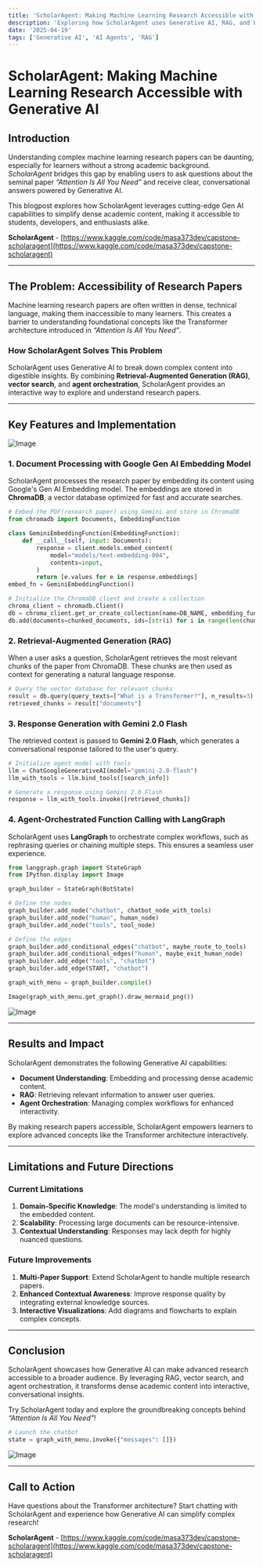 ```yaml
---
title: 'ScholarAgent: Making Machine Learning Research Accessible with Generative AI'
description: 'Exploring how ScholarAgent uses Generative AI, RAG, and LangGraph to make complex machine learning research papers more accessible and interactive for learners.'
date: '2025-04-19'
tags: ['Generative AI', 'AI Agents', 'RAG']
---
```


# ScholarAgent: Making Machine Learning Research Accessible with Generative AI

## Introduction

Understanding complex machine learning research papers can be daunting, especially for learners without a strong academic background. _ScholarAgent_ bridges this gap by enabling users to ask questions about the seminal paper _“Attention Is All You Need”_ and receive clear, conversational answers powered by Generative AI.

This blogpost explores how ScholarAgent leverages cutting-edge Gen AI capabilities to simplify dense academic content, making it accessible to students, developers, and enthusiasts alike.

**ScholarAgent** - [https://www.kaggle.com/code/masa373dev/capstone-scholaragent](https://www.kaggle.com/code/masa373dev/capstone-scholaragent)

---

## The Problem: Accessibility of Research Papers

Machine learning research papers are often written in dense, technical language, making them inaccessible to many learners. This creates a barrier to understanding foundational concepts like the Transformer architecture introduced in _“Attention Is All You Need”_.

### How ScholarAgent Solves This Problem

ScholarAgent uses Generative AI to break down complex content into digestible insights. By combining **Retrieval-Augmented Generation (RAG)**, **vector search**, and **agent orchestration**, ScholarAgent provides an interactive way to explore and understand research papers.

---

## Key Features and Implementation

![Image](/images/blog/gen-ai-intensive-capstone-1.png)

### 1. Document Processing with Google Gen AI Embedding Model

ScholarAgent processes the research paper by embedding its content using Google's Gen AI Embedding model. The embeddings are stored in **ChromaDB**, a vector database optimized for fast and accurate searches.

```python
# Embed the PDF(research paper) using Gemini and store in ChromaDB
from chromadb import Documents, EmbeddingFunction

class GeminiEmbeddingFunction(EmbeddingFunction):
    def __call__(self, input: Documents):
        response = client.models.embed_content(
            model="models/text-embedding-004",
            contents=input,
        )
        return [e.values for e in response.embeddings]
embed_fn = GeminiEmbeddingFunction()

# Initialize the ChromaDB client and create a collection
chroma_client = chromadb.Client()
db = chroma_client.get_or_create_collection(name=DB_NAME, embedding_function=embed_fn)
db.add(documents=chunked_documents, ids=[str(i) for i in range(len(chunked_documents))])
```

### 2. Retrieval-Augmented Generation (RAG)

When a user asks a question, ScholarAgent retrieves the most relevant chunks of the paper from ChromaDB. These chunks are then used as context for generating a natural language response.

```python
# Query the vector database for relevant chunks
result = db.query(query_texts=["What is a Transformer?"], n_results=3)
retrieved_chunks = result["documents"]
```

### 3. Response Generation with Gemini 2.0 Flash

The retrieved context is passed to **Gemini 2.0 Flash**, which generates a conversational response tailored to the user's query.

```python
# Initialize agent model with tools
llm = ChatGoogleGenerativeAI(model="gemini-2.0-flash")
llm_with_tools = llm.bind_tools([search_info])

# Generate a response using Gemini 2.0 Flash
response = llm_with_tools.invoke([retrieved_chunks])
```

### 4. Agent-Orchestrated Function Calling with LangGraph

ScholarAgent uses **LangGraph** to orchestrate complex workflows, such as rephrasing queries or chaining multiple steps. This ensures a seamless user experience.

```python
from langgraph.graph import StateGraph
from IPython.display import Image

graph_builder = StateGraph(BotState)

# Define the nodes
graph_builder.add_node("chatbot", chatbot_node_with_tools)
graph_builder.add_node("human", human_node)
graph_builder.add_node("tools", tool_node)

# Define the edges
graph_builder.add_conditional_edges("chatbot", maybe_route_to_tools)
graph_builder.add_conditional_edges("human", maybe_exit_human_node)
graph_builder.add_edge("tools", "chatbot")
graph_builder.add_edge(START, "chatbot")

graph_with_menu = graph_builder.compile()

Image(graph_with_menu.get_graph().draw_mermaid_png())
```

![Image](/images/blog/gen-ai-intensive-capstone-3.png)

---

## Results and Impact

ScholarAgent demonstrates the following Generative AI capabilities:

- **Document Understanding**: Embedding and processing dense academic content.
- **RAG**: Retrieving relevant information to answer user queries.
- **Agent Orchestration**: Managing complex workflows for enhanced interactivity.

By making research papers accessible, ScholarAgent empowers learners to explore advanced concepts like the Transformer architecture interactively.

---

## Limitations and Future Directions

### Current Limitations

1. **Domain-Specific Knowledge**: The model's understanding is limited to the embedded content.
2. **Scalability**: Processing large documents can be resource-intensive.
3. **Contextual Understanding**: Responses may lack depth for highly nuanced questions.

### Future Improvements

1. **Multi-Paper Support**: Extend ScholarAgent to handle multiple research papers.
2. **Enhanced Contextual Awareness**: Improve response quality by integrating external knowledge sources.
3. **Interactive Visualizations**: Add diagrams and flowcharts to explain complex concepts.

---

## Conclusion

ScholarAgent showcases how Generative AI can make advanced research accessible to a broader audience. By leveraging RAG, vector search, and agent orchestration, it transforms dense academic content into interactive, conversational insights.

Try ScholarAgent today and explore the groundbreaking concepts behind _“Attention Is All You Need”_!

```python
# Launch the chatbot
state = graph_with_menu.invoke({"messages": []})
```

![Image](/images/blog/gen-ai-intensive-capstone-2.png)

---

## Call to Action

Have questions about the Transformer architecture? Start chatting with ScholarAgent and experience how Generative AI can simplify complex research!

**ScholarAgent** - [https://www.kaggle.com/code/masa373dev/capstone-scholaragent](https://www.kaggle.com/code/masa373dev/capstone-scholaragent)
